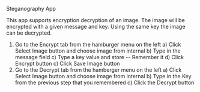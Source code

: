 
Steganography App

This app supports encryption decryption of an image. The image will be encrypted with a given message and key.
Using the same key the image can be decrypted.

1) Go to the Encrypt tab from the hamburger menu on the left
	a) Click Select Image button and choose image from internal
	b) Type in the message field 
	c) Type a key value and store -- Remember it 
	d) Click Encrypt button 
	c) Click Save Image button
2) Go to the Decrypt tab from the hamberger menu on the left
	a) Click Select Image button and choose image from internal
	b) Type in the Key from the previous step that you remembered 
	c) Click the Decrypt button